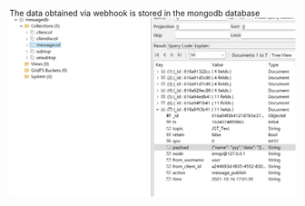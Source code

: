 The data obtained via webhook is stored in the mongodb database
![image](https://github.com/xzhiot/emqx_webhook_mongodb/blob/main/database.png)
